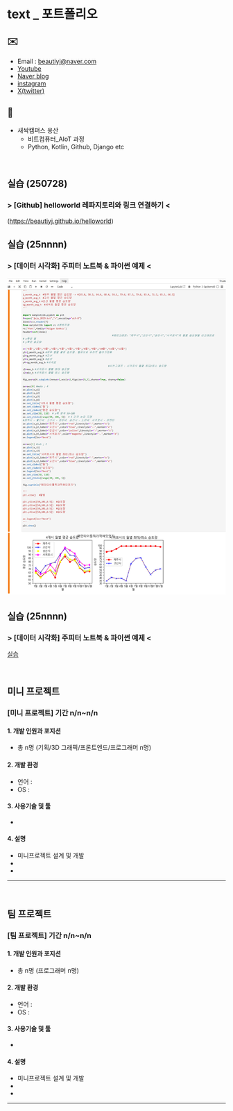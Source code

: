 # text _ 포트폴리오

## ✉️
* Email : beautiyj@naver.com
* [Youtube](https://www.youtube.com/)
* [Naver blog](https://section.blog.naver.com/BlogHome.naver?directoryNo=0&currentPage=1&groupId=0)
* [instagram](https://www.instagram.com)
* [X(twitter)](https://x.com)
  
## 🐾
* 새싹캠퍼스 용산
	+ 비트컴퓨터_AIoT 과정
	+ Python, Kotlin, Github, Django etc

<br>

## 실습 (250728)
### > [Github] helloworld 레파지토리와 링크 연결하기 <
(https://beautiyj.github.io/helloworld)
<br>



## 실습 (25nnnn)
### > [데이터 시각화] 주피터 노트북 & 파이썬 예제 <
<img src="실습3_주피터노트북CSV_제주+그래프_250708.png"/>
<br>



## 실습 (25nnnn)
### > [데이터 시각화] 주피터 노트북 & 파이썬 예제 <
[실습](/4조김윤정_실습12제출용.ipynb)

<br>

## 미니 프로젝트
### [미니 프로젝트] 기간 n/n~n/n
#### 1. 개발 인원과 포지션
+ 총 n명 (기획/3D 그래픽/프론트엔드/프로그래머 n명)
#### 2. 개발 환경
+ 언어 :
+ OS :
#### 3. 사용기술 및 툴
+ 
#### 4. 설명
+ 미니프로젝트 설계 및 개발
+ 
+
***

<br>

## 팀 프로젝트
### [팀 프로젝트] 기간 n/n~n/n
#### 1. 개발 인원과 포지션
+ 총 n명 (프로그래머 n명)
#### 2. 개발 환경
+ 언어 :
+ OS :
#### 3. 사용기술 및 툴
+ 
#### 4. 설명
+ 미니프로젝트 설계 및 개발
+ 
+
***

